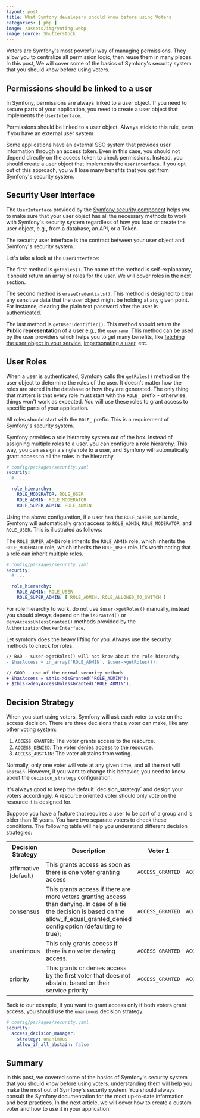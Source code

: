 ```yaml
---
layout: post
title: What Symfony developers should know before using Voters
categories: [ php ]
image: /assets/img/voting.webp
image_source: Shutterstock
---
```


Voters are Symfony's most powerful way of managing permissions. They allow you to centralize all permission logic, then
reuse them in many places. In this post, We will cover some of the basics of Symfony's security system that you
should know before using voters.

## Permissions should be linked to a user

In Symfony, permissions are always linked to a user object. If you need to secure parts of your application, you
need to create a user object that implements the `UserInterface`.

<div class="tip">

Permissions should be linked to a user object. Always stick to this rule, even if you have an external user system

</div>

Some applications have an external SSO system that provides user information through an access token. Even in this case,
you should not depend directly on the access token to check permissions. Instead, you should create a user object that
implements the `UserInterface`. If you opt out of this approach, you will lose many benefits that you get from
Symfony's security system.

## Security User Interface

The `UserInterface` provided by
the [Symfony security component](https://github.com/symfony/symfony/blob/923c4efa1df53e351aa52be1907191977cbf980f/src/Symfony/Component/Security/Core/User/UserInterface.php#L31)
helps you to make sure that your user object has all the necessary methods to work with Symfony's security system
regardless of how you load or create the user object, e.g., from a database, an API, or a Token.

<div class="tip">

The security user interface is the contract between your user object and Symfony's security system.

</div>

Let's take a look at the `UserInterface`:

The first method is `getRoles()`. The name of the method is self-explanatory, it should return an array of roles for the
user. We will cover roles in the next section.

The second method is `eraseCredentials()`. This method is designed to clear any sensitive data that the user object
might be holding at any given point. For instance, clearing the plain text password after the user is authenticated.

The last method is `getUserIdentifier()`. This method should return the **Public representation** of a user e.g.,
the `username`. This method can be used by the user providers which helps you to get many benefits, like [fetching
the user object in your
service](https://symfony.com/doc/current/security.html#fetching-the-user-from-a-service), [impersonating a user](https://symfony.com/doc/current/security/impersonating_user.html),
etc.

## User Roles

When a user is authenticated, Symfony calls the `getRoles()` method on the user object to determine the roles of the
user. It doesn't matter how the roles are stored in the database or how they are generated. The only thing that matters
is that every role must start with the `ROLE_` prefix - otherwise, things won't work as expected. You will use these
roles to grant access to specific parts of your application.

<div class="tip">

All roles should start with the `ROLE_` prefix. This is a requirement of Symfony's security system.

</div>

Symfony provides a role hierarchy system out of the box. Instead of assigning multiple roles to a user, you can
configure a role hierarchy. This way, you can assign a single role to a user, and Symfony will automatically grant
access to all the roles in the hierarchy.

```yaml
# config/packages/security.yaml
security:
  # ...

  role_hierarchy:
    ROLE_MODERATOR: ROLE_USER
    ROLE_ADMIN: ROLE_MODERATOR
    ROLE_SUPER_ADMIN: ROLE_ADMIN

```

Using the above configuration, if a user has the `ROLE_SUPER_ADMIN` role, Symfony will automatically grant access to
`ROLE_ADMIN`, `ROLE_MODERATOR`, and `ROLE_USER`. This is illustrated as follows:

The `ROLE_SUPER_ADMIN` role inherits the `ROLE_ADMIN` role, which inherits the `ROLE_MODERATOR` role, which inherits
the `ROLE_USER` role. It's worth noting that a role can inherit multiple roles.

```yaml
# config/packages/security.yaml
security:
  # ...

  role_hierarchy:
    ROLE_ADMIN: ROLE_USER
    ROLE_SUPER_ADMIN: [ ROLE_ADMIN, ROLE_ALLOWED_TO_SWITCH ]
```

For role hierarchy to work, do not use `$user->getRoles()` manually, instead you should always depend on the
`isGranted()` or `denyAccessUnlessGranted()` methods provided by the `AuthorizationCheckerInterface`.

<div class="tip">

Let symfony does the heavy lifting for you. Always use the security methods to check for roles.

</div>

```diff
// BAD - $user->getRoles() will not know about the role hierarchy
- $hasAccess = in_array('ROLE_ADMIN', $user->getRoles());

// GOOD - use of the normal security methods
+ $hasAccess = $this->isGranted('ROLE_ADMIN');
+ $this->denyAccessUnlessGranted('ROLE_ADMIN');

```

## Decision Strategy

When you start using voters, Symfony will ask each voter to vote on the access decision. There are three decisions
that a voter can make, like any other voting system:

1. `ACCESS_GRANTED`: The voter grants access to the resource.
2. `ACCESS_DENIED`: The voter denies access to the resource.
3. `ACCESS_ABSTAIN`: The voter abstains from voting.

Normally, only one voter will vote at any given time, and all the rest will `abstain`. However, if you want to
change this behavior, you need to know about the `decision_strategy` configuration.

<div class="tip">
It's always good to keep the default `decision_strategy` and design your voters accordingly. A resource oriented
voter should only vote on the resource it is designed for.
</div>

Suppose you have a feature that requires a user to be part of a group and is older than 18 years. You have two separate
voters to check these conditions. The following table will help you understand different decision strategies:

| Decision Strategy     | Description                                                                                                                                                                               | Voter 1          | Voter 2          | Voter 3          | Result           |
|-----------------------|-------------------------------------------------------------------------------------------------------------------------------------------------------------------------------------------|------------------|------------------|------------------|------------------|
| affirmative (default) | This grants access as soon as there is one voter granting access                                                                                                                          | `ACCESS_GRANTED` | `ACCESS_ABSTAIN` | `ACCESS_ABSTAIN` | `ACCESS_GRANTED` |
| consensus             | This grants access if there are more voters granting access than denying. In case of a tie the decision is based on the allow_if_equal_granted_denied config option (defaulting to true); | `ACCESS_GRANTED` | `ACCESS_GRANTED` | `ACCESS_DENIED`  | `ACCESS_GRANTED` |
| unanimous             | This only grants access if there is no voter denying access.                                                                                                                              | `ACCESS_GRANTED` | `ACCESS_GRANTED` | `ACCESS_DENIED`  | `ACCESS_DENIED`  |
| priority              | This grants or denies access by the first voter that does not abstain, based on their service priority                                                                                    | `ACCESS_GRANTED` | `ACCESS_DENIED`  | `ACCESS_ABSTAIN` | `ACCESS_GRANTED` |

Back to our example, if you want to grant access only if both voters grant access, you should use the `unanimous`
decision strategy.

```yaml
# config/packages/security.yaml
security:
  access_decision_manager:
    strategy: unanimous
    allow_if_all_abstain: false
```

## Summary

In this post, we covered some of the basics of Symfony's security system that you should know before using voters.
understanding them will help you make the most out of Symfony's security system. You should always consult the Symfony
documentation for the most up-to-date information and best practices. In the next article, we will cover how to create
a custom voter and how to use it in your application.
